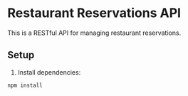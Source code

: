 # Restaurant Reservations API

This is a RESTful API for managing restaurant reservations.

## Setup

1. Install dependencies:

```bash
npm install
